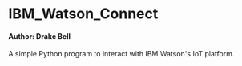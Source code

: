# IBM_Watson_Connect
#### Author: Drake Bell
A simple Python program to interact with IBM Watson's IoT platform.

